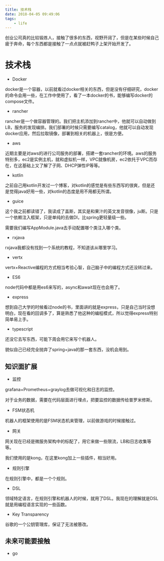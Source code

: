 ```yaml
---
title: 技术栈
date: 2018-04-05 09:49:06
tags: 
    - life
---
```


创业公司真的比较锻炼人，接触了很多的东西，视野开阔了，但是在某些时候自己疲于奔命，每个东西都是接触了一点点就被赶鸭子上架开始开发了。

# 技术栈

- Docker

docker是一个容器，以前就看过docker相关的东西，但是没有仔细研究，docker的命令会用一些，在工作中使用了，看了一本docker的书，能够编写docker的compose文件。

- rancher

rancher是一个做容器管理的。我们把主机添加到rancher中，他就可以自动做到LB，服务的发现编排。我们部署的时候只需要编写catalog，他就可以自动发现docker应用，然后拉取镜像，部署到相关的机器上，很是方便。

- aws

近期主要是对aws的进行公司服务的部署，搭建一套rancher的环境。aws的服务特别多，ec2是实例主机，就和虚拟机一样，VPC就像机房，ec2依托于VPC而存在，在这基础上又了解了子网、DHCP弹性IP等等。

- kotlin

之前自己用kotlin开发过一个博客，对kotlin的感觉是有些东西写的很爽，但是还是觉得java好用一些，对kotlin的态度是用不用都无所谓。

- guice

这个我之前都读错了，我读成了盖斯，其实是和果汁的英文发音很像，ju斯。只是一个依赖注入框架，只是单纯的去做DI，比spring更轻量级一些。

需要我们编写AppModule.java去手动配置哪个类注入哪个类。

- rxjava

rxjava我都没有找到一个系统的教程，不知道该从哪里学习。

- vertx

vertx+Reactive编程的方式相当考验心智，自己脑子中的编程方式还没转过来。

- ES6

node代码中都是用es6来写的，async和await现在也会用了。

- express

想到自己大学的时候看过node的书，里面讲的就是express，只是自己当时没想明白，现在看的回调多了，算是熟悉了他这种的编程模式，所以觉得express特别简单易上手。

- typescript

还没它去写东西，可能下周会用它来写个机器人。

貌似自己已经完全抛弃了spring+java的那一套东西，没机会用到。

## 知识面扩展

- 监控

grafana+Prometheus+graylog去做可视化和日志的监控。

对于业务的数据，需要在代码层面进行埋点，把要监控的数据传给普罗米修斯。

- FSM状态机

机器人的框架使用的是FSM状态机来管理，以前做游戏的时候接触过。

- 网关

网关现在已经是微服务架构中的标配了，用它来做一些限流，LB和日志收集等等。

我们使用的是kong，在这里kong加上一些插件，相当好用。

- 规则引擎

在规则引擎中，都是一个个规则。

- DSL

领域特定语言，在规则引擎和机器人的时候，就用了DSL。我现在的理解就是DSL就是用编程语言实现的一些函数。

- Key Transparency

谷歌的一个公钥管理库，保证了无法被篡改。

## 未来可能要接触

- go



